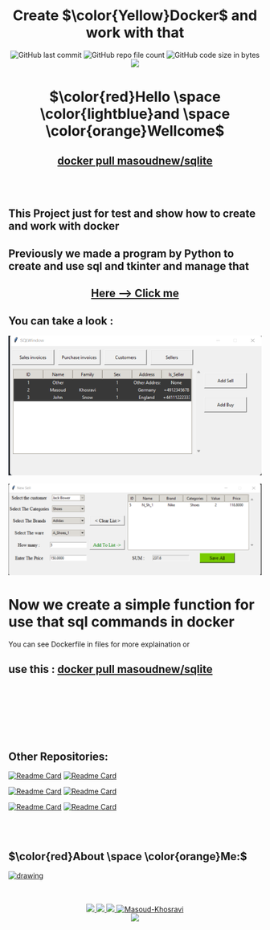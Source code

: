 <div align="center">

# Create $\color{Yellow}Docker$ and work with that

![GitHub last commit](https://img.shields.io/github/last-commit/Masoud-Khosravi/Docker)
![GitHub repo file count](https://img.shields.io/github/directory-file-count/Masoud-Khosravi/Docker)
![GitHub code size in bytes](https://img.shields.io/github/languages/code-size/Masoud-Khosravi/Docker)
<a href="https://hub.docker.com/repositories/masoudnew">
    <img src="https://img.shields.io/badge/-Docker-blue?style=flat-square&logo=Docker&logoColor=white">
</a>


# $\color{red}Hello \space \color{lightblue}and \space \color{orange}Wellcome$
## [docker pull masoudnew/sqlite](https://hub.docker.com/r/masoudnew/sqlite)

<br/>
<br/>
</div>

## This Project just for test and show how to create and work with docker
## Previously we made a program by Python to create and use sql and tkinter and manage that 
<div align="center">

## [Here --> Click me](https://img.shields.io/github/last-commit/Masoud-Khosravi/SQLite)
</div>

## You can take a look :
![firest_window](img/Firest_page.png)
<br/>

![new_window](img/new_win.png)


# 
# Now we create a simple function for use that sql commands in docker

You can see Dockerfile in files for more explaination or 

## use this : [docker pull masoudnew/sqlite](https://hub.docker.com/r/masoudnew/sqlite)

<br/>
<br/>
<br/>
<br/>
<br/>
<br/>


## Other Repositories:
[![Readme Card](https://github-readme-stats.vercel.app/api/pin/?username=masoud-khosravi&repo=SQL-Python)](https://github.com/Masoud-Khosravi/SQL-Python)
[![Readme Card](https://github-readme-stats.vercel.app/api/pin/?username=masoud-khosravi&repo=Tensorflow-Covid-19)](https://github.com/Masoud-Khosravi/Tensorflow-Covid-19)

[![Readme Card](https://github-readme-stats.vercel.app/api/pin/?username=masoud-khosravi&repo=Machine-Learning)](https://github.com/Masoud-Khosravi/Machine-Learning)
[![Readme Card](https://github-readme-stats.vercel.app/api/pin/?username=masoud-khosravi&repo=Stock-Markets)](https://github.com/Masoud-Khosravi/Stock-Markets)

[![Readme Card](https://github-readme-stats.vercel.app/api/pin/?username=masoud-khosravi&repo=Sqlite)](https://github.com/Masoud-Khosravi/Sqlite)
[![Readme Card](https://github-readme-stats.vercel.app/api/pin/?username=masoud-khosravi&repo=Docker)](https://github.com/Masoud-Khosravi/Docker)

<br/>
<br/>
<div align="left">

## $\color{red}About \space \color{orange}Me:$
<a href="https://github.com/Masoud-Khosravi">
  <img src="https://user-images.githubusercontent.com/121137036/210107231-0ae2f150-bb07-4e53-a2e2-a006b9b799e4.gif" alt="drawing" style="width:600px;"/>
</a>
<br/>
<br/>

</div>
<p align="center">
  <br/>
  <a href="https://www.linkedin.com/in/masoudkhosravi/">
      <img src="https://img.shields.io/badge/-Linkedin-blue?style=flat-square&logo=linkedin">
  </a>
  <a href="mailto:masoudkh.new@gmail.com">
      <img src="https://img.shields.io/badge/-Email-red?style=flat-square&logo=gmail&logoColor=white">
  </a>
    <a href="https://hub.docker.com/repositories/masoudnew">
      <img src="https://img.shields.io/badge/-Docker-blue?style=flat-square&logo=Docker&logoColor=white">
  </a>
  <a href="https://github.com/Masoud-Khosravi">
     <img src="https://komarev.com/ghpvc/?username=masoud-khosravi&label=Visitors&color=0e75b6&style=flat" alt="Masoud-Khosravi" />
  </a>
  <br/>
  <a href="https://github.com/Masoud-Khosravi">
      <img src="https://github-stats-alpha.vercel.app/api?username=masoud-khosravi&cc=22272e&tc=37BCF6&ic=fff&bc=0000" /> 
  <!---  
      <img src="https://github-readme-stats.vercel.app/api?username=masoud-khosravi&show_icons=true&hide=issues,contribs&theme=react&hide_border=true" />
  -->
    
  </a>
  
</p>
